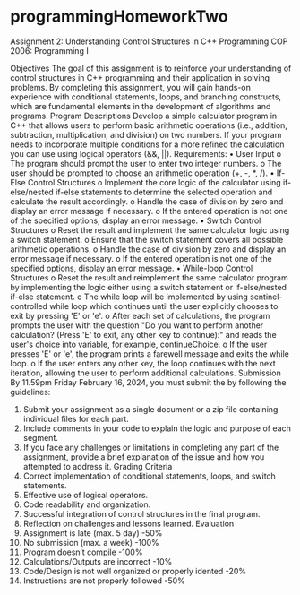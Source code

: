# programmingHomeworkTwo

Assignment 2: Understanding Control Structures in C++ Programming
COP 2006: Programming I

Objectives
  The goal of this assignment is to reinforce your understanding of control structures in C++
  programming and their application in solving problems. By completing this assignment, you will
  gain hands-on experience with conditional statements, loops, and branching constructs, which are
  fundamental elements in the development of algorithms and programs.
Program Descriptions
  Develop a simple calculator program in C++ that allows users to perform basic arithmetic
  operations (i.e., addition, subtraction, multiplication, and division) on two numbers. If your
  program needs to incorporate multiple conditions for a more refined the calculation you can use
  using logical operators (&&, ||).
Requirements:
  • User Input
    o The program should prompt the user to enter two integer numbers.
    o The user should be prompted to choose an arithmetic operation (+, -, *, /).
  • If-Else Control Structures
    o Implement the core logic of the calculator using if-else/nested if-else statements to
      determine the selected operation and calculate the result accordingly.
    o Handle the case of division by zero and display an error message if necessary.
    o If the entered operation is not one of the specified options, display an error message.
  • Switch Control Structures
    o Reset the result and implement the same calculator logic using a switch statement.
    o Ensure that the switch statement covers all possible arithmetic operations.
    o Handle the case of division by zero and display an error message if necessary.
    o If the entered operation is not one of the specified options, display an error message.
  • While-loop Control Structures
    o Reset the result and reimplement the same calculator program by implementing the
      logic either using a switch statement or if-else/nested if-else statement.
    o The while loop will be implemented by using sentinel-controlled while loop which
      continues until the user explicitly chooses to exit by pressing 'E' or 'e'.
    o After each set of calculations, the program prompts the user with the question "Do
      you want to perform another calculation? (Press 'E' to exit, any other key to
      continue):" and reads the user's choice into variable, for example, continueChoice.
    o If the user presses 'E' or 'e', the program prints a farewell message and exits the
      while loop.
    o If the user enters any other key, the loop continues with the next iteration, allowing
      the user to perform additional calculations.
      Submission
By 11.59pm Friday February 16, 2024, you must submit the by following the guidelines:
  1. Submit your assignment as a single document or a zip file containing individual files for
  each part.
  2. Include comments in your code to explain the logic and purpose of each segment.
  3. If you face any challenges or limitations in completing any part of the assignment, provide
    a brief explanation of the issue and how you attempted to address it.
Grading Criteria
  1. Correct implementation of conditional statements, loops, and switch statements.
  2. Effective use of logical operators.
  3. Code readability and organization.
  4. Successful integration of control structures in the final program.
  5. Reflection on challenges and lessons learned.
Evaluation
  1. Assignment is late (max. 5 day) -50%
  2. No submission (max. a week) -100%
  3. Program doesn’t compile -100%
  4. Calculations/Outputs are incorrect -10%
  5. Code/Design is not well organized or properly idented -20%
  6. Instructions are not properly followed -50%
